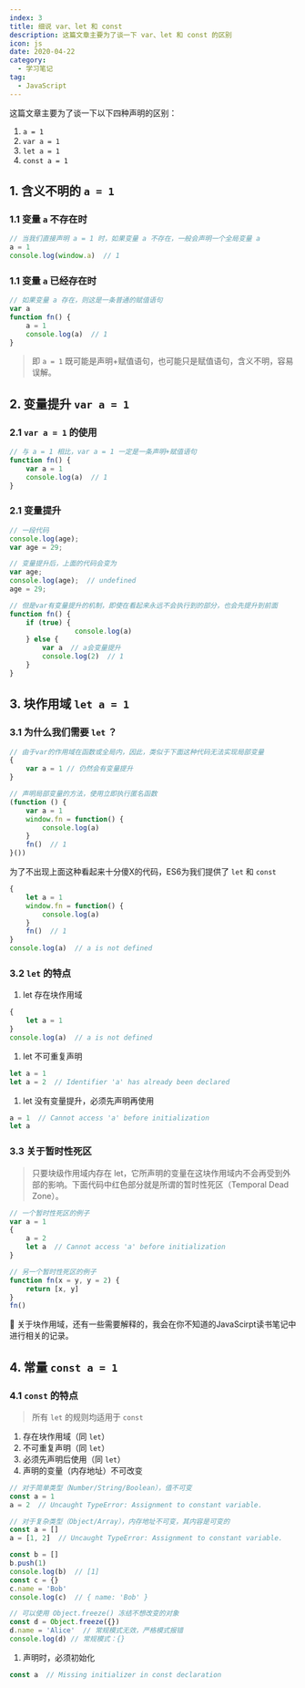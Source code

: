 ```yaml
---
index: 3
title: 细说 var、let 和 const
description: 这篇文章主要为了谈一下 var、let 和 const 的区别
icon: js
date: 2020-04-22
category:
  - 学习笔记
tag:
  - JavaScript
---
```


这篇文章主要为了谈一下以下四种声明的区别：

1. `a = 1`
2. `var a = 1`
3. `let a = 1`
4. `const a = 1`

## 1. 含义不明的 `a = 1`

### 1.1 变量 `a` 不存在时

```jsx
// 当我们直接声明 a = 1 时，如果变量 a 不存在，一般会声明一个全局变量 a
a = 1
console.log(window.a)  // 1
```

### 1.1 变量 `a` 已经存在时

```jsx
// 如果变量 a 存在，则这是一条普通的赋值语句
var a
function fn() {
    a = 1
    console.log(a)  // 1
}
```

> 即 `a = 1` 既可能是声明+赋值语句，也可能只是赋值语句，含义不明，容易误解。

## 2. 变量提升 `var a = 1`

### 2.1 `var a = 1` 的使用

```jsx
// 与 a = 1 相比，var a = 1 一定是一条声明+赋值语句
function fn() {
    var a = 1
    console.log(a)  // 1
}
```

### 2.1 变量提升

```jsx
// 一段代码
console.log(age);
var age = 29;

// 变量提升后，上面的代码会变为
var age;
console.log(age);  // undefined
age = 29;
```

```jsx
// 但是var有变量提升的机制，即使在看起来永远不会执行到的部分，也会先提升到前面
function fn() {
    if (true) {
				console.log(a)
    } else {
        var a  // a会变量提升
        console.log(2)  // 1
    }
}
```

## 3. 块作用域 `let a = 1`

### 3.1 为什么我们需要 `let` ？

```jsx
// 由于var的作用域在函数或全局内，因此，类似于下面这种代码无法实现局部变量
{
    var a = 1 // 仍然会有变量提升
}

// 声明局部变量的方法，使用立即执行匿名函数
(function () {
    var a = 1
    window.fn = function() {
        console.log(a)
    }
    fn()  // 1
}())
```

为了不出现上面这种看起来十分傻X的代码，ES6为我们提供了 `let` 和 `const`

```jsx
{
    let a = 1
    window.fn = function() {
        console.log(a)
    }
    fn()  // 1
}
console.log(a)  // a is not defined
```

### 3.2 `let` 的特点

1. let 存在块作用域

```jsx
{
    let a = 1
}
console.log(a)  // a is not defined
```

1. let 不可重复声明

```jsx
let a = 1
let a = 2  // Identifier 'a' has already been declared
```

1. let 没有变量提升，必须先声明再使用

```jsx
a = 1  // Cannot access 'a' before initialization
let a
```

### 3.3 关于暂时性死区

> 只要块级作用域内存在 let，它所声明的变量在这块作用域内不会再受到外部的影响。下面代码中红色部分就是所谓的暂时性死区（Temporal Dead Zone）。

```jsx
// 一个暂时性死区的例子
var a = 1
{        
    a = 2
    let a  // Cannot access 'a' before initialization
}
```

```jsx
// 另一个暂时性死区的例子
function fn(x = y, y = 2) {
    return [x, y]
}
fn()
```

<aside>
📖 关于块作用域，还有一些需要解释的，我会在你不知道的JavaScirpt读书笔记中进行相关的记录。


</aside>

## 4. 常量 `const a = 1`

### 4.1 `const` 的特点

> 所有 `let` 的规则均适用于 `const`

1. 存在块作用域（同 `let`）
2. 不可重复声明（同 `let`）
3. 必须先声明后使用（同 `let`）
4. 声明的变量（内存地址）不可改变

```jsx
// 对于简单类型（Number/String/Boolean），值不可变
const a = 1
a = 2  // Uncaught TypeError: Assignment to constant variable.
```

```jsx
// 对于复杂类型（Object/Array），内存地址不可变，其内容是可变的
const a = []
a = [1, 2]  // Uncaught TypeError: Assignment to constant variable.

const b = []
b.push(1)
console.log(b)  // [1]
const c = {}
c.name = 'Bob'
console.log(c)  // { name: 'Bob' }

// 可以使用 Object.freeze() 冻结不想改变的对象
const d = Object.freeze({})
d.name = 'Alice'  // 常规模式无效，严格模式报错
console.log(d) // 常规模式：{}
```

1. 声明时，必须初始化

```jsx
const a  // Missing initializer in const declaration
```